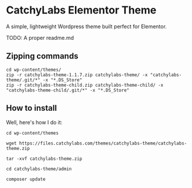 # CatchyLabs Elementor Theme

A simple, lightweight Wordpress theme built perfect for Elementor. 

TODO: A proper readme.md

## Zipping commands

```
cd wp-content/themes/
zip -r catchylabs-theme-1.1.7.zip catchylabs-theme/ -x "catchylabs-theme/.git/*" -x "*.DS_Store"
zip -r catchylabs-theme-child.zip catchylabs-theme-child/ -x "catchylabs-theme-child/.git/*" -x "*.DS_Store"
```

## How to install

Well, here's how I do it:

```
cd wp-content/themes
```
```
wget https://files.catchylabs.com/themes/catchylabs-theme/catchylabs-theme.zip
```
```
tar -xvf catchylabs-theme.zip
```
```
cd catchylabs-theme/admin
```
```
composer update
```
